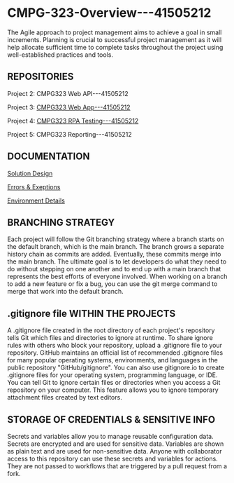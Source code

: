 # CMPG-323-Overview---41505212


The Agile approach to project management aims to achieve a goal in small increments. Planning is crucial to successful project management as it will help allocate sufficient time to complete tasks throughout the project using well-established practices and tools. 

## **REPOSITORIES**

Project 2: CMPG323 Web API---41505212

Project 3: [CMPG323 Web App---41505212](https://github.com/gittoMoota/CMPG-323-Project-3--41505212)

Project 4: [CMPG323 RPA Testing---41505212](https://github.com/gittoMoota/CMPG-323-Project-4---41505212)

Project 5: CMPG323 Reporting---41505212


## **DOCUMENTATION**

[Solution Design](docs/solution-design.md)

[Errors & Exeptions](docs/errors-and-exceptions.md)

[Environment Details](docs/environment-details.md)




## **BRANCHING STRATEGY**
Each project will follow the Git branching strategy where a branch starts on the default branch, which is the main branch. The branch grows a separate history chain as commits are added. Eventually, these commits merge into the main branch. The ultimate goal is to let developers do what they need to do without stepping on one another and to end up with a main branch that represents the best efforts of everyone involved. When working on a branch to add a new feature or fix a bug, you can use the git merge command to merge that work into the default branch.

## **.gitignore file WITHIN THE PROJECTS**
A .gitignore file created in the root directory of each project's repository tells Git which files and directories to ignore at runtime. To share ignore rules with others who block your repository, upload a .gitignore file to your repository. GitHub maintains an official list of recommended .gitignore files for many popular operating systems, environments, and languages ​​in the public repository "GitHub/gitignore". You can also use gitignore.io to create .gitignore files for your operating system, programming language, or IDE. You can tell Git to ignore certain files or directories when you access a Git repository on your computer. This feature allows you to ignore temporary attachment files created by text editors.

## **STORAGE OF CREDENTIALS & SENSITIVE INFO** ##
 Secrets and variables allow you to manage reusable configuration data. Secrets are encrypted and are used for sensitive data. Variables are shown as plain text and are used for non-sensitive data. Anyone with collaborator access to this repository can use these secrets and variables for actions. They are not passed to workflows that are triggered by a pull request from a fork. 
